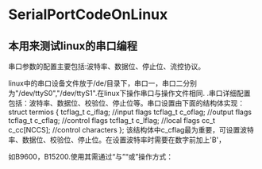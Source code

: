 # SerialPortCodeOnLinux

## 本用来测试linux的串口编程

串口参数的配置主要包括:波特率、数据位、停止位、流控协议。

linux中的串口设备文件放于/de/目录下，串口一，串口二分别为"/dev/ttyS0","/dev/ttyS1".在linux下操作串口与操作文件相同.
.串口详细配置
 包括：波特率、数据位、校验位、停止位等。串口设置由下面的结构体实现：
      struct termios
      {
 tcflag_t  c_iflag;  //input flags
 tcflag_t  c_oflag;  //output flags
 tcflag_t  c_cflag;  //control flags
 tcflag_t  c_lflag;  //local flags
 cc_t      c_cc[NCCS]; //control characters
      }; 
        该结构体中c_cflag最为重要，可设置波特率、数据位、校验位、停止位。在设置波特率时需要在数字前加上'B'，

如B9600，B15200.使用其需通过“与”“或”操作方式：
